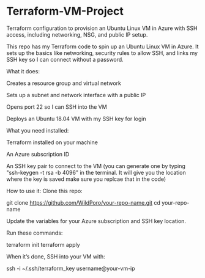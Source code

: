 # Terraform-VM-Project
Terraform configuration to provision an Ubuntu Linux VM in Azure with SSH access, including networking, NSG, and public IP setup.


This repo has my Terraform code to spin up an Ubuntu Linux VM in Azure. It sets up the basics like networking, security rules to allow SSH, and links my SSH key so I can connect without a password.

What it does:

Creates a resource group and virtual network

Sets up a subnet and network interface with a public IP

Opens port 22 so I can SSH into the VM

Deploys an Ubuntu 18.04 VM with my SSH key for login

What you need installed:

Terraform installed on your machine

An Azure subscription ID

An SSH key pair to connect to the VM (you can generate one by typing "ssh-keygen -t rsa -b 4096" in the terminal. It will give you the location where the key is saved make sure you replcae that in the code)

How to use it: 
Clone this repo:

git clone https://github.com/WildPoro/your-repo-name.git
cd your-repo-name

Update the variables for your Azure subscription and SSH key location.

Run these commands:

terraform init
terraform apply

When it’s done, SSH into your VM with:

ssh -i ~/.ssh/terraform_key username@your-vm-ip
